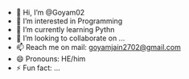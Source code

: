 - 👋 Hi, I’m @Goyam02
- 👀 I’m interested in Programming
- 🌱 I’m currently learning Pythn
- 💞️ I’m looking to collaborate on ...
- 📫 Reach me on mail: goyamjain2702@gmail.com
- 😄 Pronouns: HE/him
- ⚡ Fun fact: ...


<!---
Goyam02/Goyam02 is a ✨ special ✨ repository because its `README.md` (this file) appears on your GitHub profile.
You can click the Preview link to take a look at your changes.
--->
